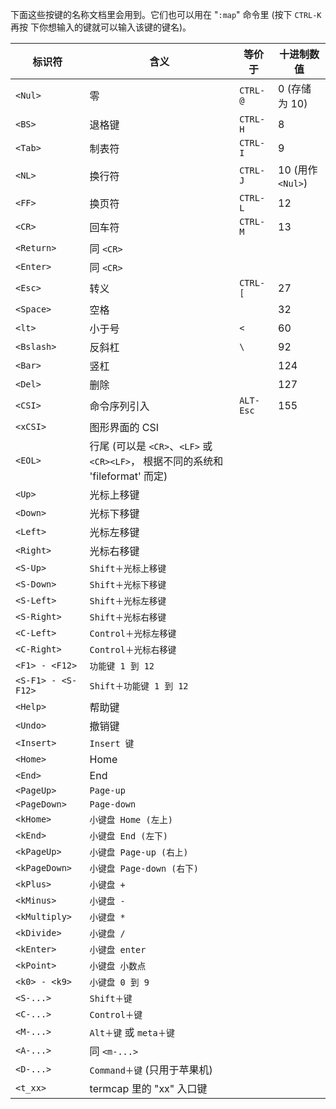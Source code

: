 下面这些按键的名称文档里会用到。它们也可以用在 "`:map`" 命令里 (按下 `CTRL-K` 再按
下你想输入的键就可以输入该键的键名)。

标识符 | 含义 | 等价于 |十进制数值
----|----|----|----
`<Nul>` | 零 |`CTRL-@`|0 (存储为 10)
`<BS>` | 退格键 | `CTRL-H` |8
`<Tab>` | 制表符 | `CTRL-I` |9
`<NL>` | 换行符 | `CTRL-J` | 10 (用作 `<Nul>`)
`<FF>` | 换页符 | `CTRL-L` | 12
`<CR>` | 回车符 | `CTRL-M` | 13
`<Return>` | 同 `<CR>`  | |
`<Enter>` | 同 `<CR>`  | |
`<Esc>` | 转义 | `CTRL-[` |27
`<Space>` | 空格  | | 32
`<lt>` | 小于号 | `<` | 60
`<Bslash>` | 反斜杠 | `\` | 92
`<Bar>` | 竖杠 | | 124
`<Del>` | 删除  | | 127
`<CSI>` | 命令序列引入 | `ALT-Esc` | 155
`<xCSI>` | 图形界面的 CSI  | |
`<EOL>` | 行尾 (可以是 `<CR>`、`<LF>` 或 `<CR><LF>`， 根据不同的系统和 'fileformat' 而定)  | |
`<Up>` | 光标上移键  | |
`<Down>` | 光标下移键  | |
`<Left>` | 光标左移键  | |
`<Right>` | 光标右移键  | |
`<S-Up>` | `Shift＋光标上移键`  | |
`<S-Down>` | `Shift＋光标下移键`  | |
`<S-Left>` | `Shift＋光标左移键`  | |
`<S-Right>` | `Shift＋光标右移键`  | |
`<C-Left>` | `Control＋光标左移键`  | |
`<C-Right>` | `Control＋光标右移键`  | |
`<F1> - <F12>` | `功能键 1 到 12`  | |
`<S-F1> - <S-F12>` | `Shift＋功能键 1 到 12`  | |
`<Help>` | 帮助键  | |
`<Undo>` | 撤销键  | |
`<Insert>` | `Insert 键`  | |
`<Home>` | Home  | |
`<End>` | End  | |
`<PageUp>` | `Page-up`  | |
`<PageDown>` | `Page-down`  | |
`<kHome>` | `小键盘 Home (左上)`  | |
`<kEnd>` | `小键盘 End (左下)`  | |
`<kPageUp>` | `小键盘 Page-up (右上)`  | |
`<kPageDown>` | `小键盘 Page-down (右下)`  | |
`<kPlus>` | `小键盘 +`  | |
`<kMinus>` | `小键盘 -`  | |
`<kMultiply>` | `小键盘 *`  | |
`<kDivide>` | `小键盘 /`  | |
`<kEnter>` | `小键盘 enter`  | |
`<kPoint>` | `小键盘 小数点`  | |
`<k0> - <k9>` | `小键盘 0 到 9`  | |
`<S-...>` | `Shift＋键`  | |
`<C-...>` | `Control＋键`  | |
`<M-...>` | `Alt＋键` 或 `meta＋键`  | |
`<A-...>` | 同 `<m-...>`  | |
`<D-...>` | `Command＋键` (只用于苹果机)  | |
`<t_xx>` | termcap 里的 "xx" 入口键  | |
